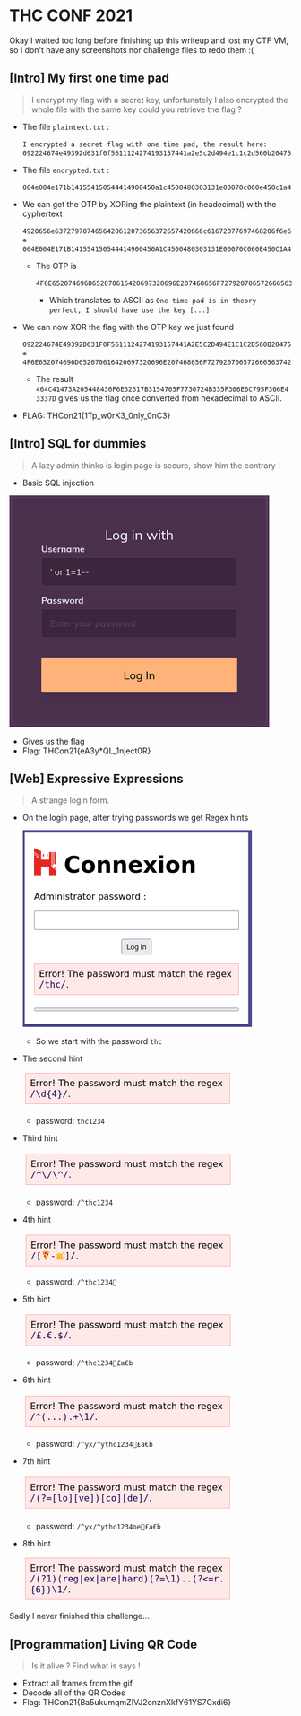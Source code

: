 # THC CONF 2021

Okay I waited too long before finishing up this writeup and lost my CTF VM, so I don't have any screenshots nor challenge files to redo them :(

## [Intro] My first one time pad

> I encrypt my flag with a secret key, unfortunately I also encrypted the whole file with the same key could you retrieve the flag ?

- The file `plaintext.txt` :

  ```
  I encrypted a secret flag with one time pad, the result here: 092224674e49392d631f0f5611124274193157441a2e5c2d494e1c1c2d560b204751
  ```

- The file `encrypted.txt` :

  ```
  064e004e171b141554150544414900450a1c4500480303131e00070c060e450c1a49003d491e0d4f050d000c48151e000007161655181c45480e171c1a4f
  ```

- We can get the OTP by XORing the plaintext (in headecimal) with the cyphertext

  ```
  4920656e6372797074656420612073656372657420666c61672077697468206f6e652074696d65207061642c2074686520726573756c7420686572653a203039323232343637346534393339326436333166306635363131313234323734313933313537343431613265356332643439346531633163326435363062323034373531
  ⊕
  064E004E171B141554150544414900450A1C4500480303131E00070C060E450C1A49003D491E0D4F050D000C48151E000007161655181C45480E171C1A4F
  ```

  - The OTP is

    ```
    4F6E652074696D652070616420697320696E207468656F727920706572666563742C20492073686F756C6420686176652075736520746865206B6579206F3677327C252F22226070317D727032213C2F7466786536252F31363E323C72382B70330C7C29397B346C32697D762C64343E2273647B2D267A6A222A2A2D347E3479222A
    ```

    - Which translates to ASCII as `One time pad is in theory perfect, I should have use the key [...]`

- We can now XOR the flag with the OTP key we just found

  ```
  092224674E49392D631F0F5611124274193157441A2E5C2D494E1C1C2D560B204751
  ⊕
  4F6E652074696D652070616420697320696E207468656F727920706572666563742C
  ```

  - The result `464C41473A205448436F6E32317B3154705F7730724B335F306E6C795F306E43337D` gives us the flag once converted from hexadecimal to ASCII.

- FLAG: THCon21{1Tp_w0rK3_0nly_0nC3}

## [Intro] SQL for dummies

> A lazy admin thinks is login page is secure, show him the contrary !

- Basic SQL injection

![](./images/SQLfordummies.png)

- Gives us the flag
- Flag: THCon21{eA3y\*QL_1nject0R}

## [Web] Expressive Expressions

> A strange login form.

- On the login page, after trying passwords we get Regex hints

  ![](./images/expressiveExpressions1.png)
  - So we start with the password `thc`

- The second hint

  ![](./images/expressiveExpressions2.png)
  - password: `thc1234`

- Third hint

  ![](./images/expressiveExpressions3.png)

  - password: `/^thc1234`

- 4th hint

  ![](./images/expressiveExpressions4.png)
  - password: `/^thc1234🍕`​

- 5th hint

  ![](./images/expressiveExpressions5.png)
  - password: `/^thc1234🍕£a€b`

- 6th hint

  ![](./images/expressiveExpressions6.png)

  - password: `/^yx/^ythc1234🍕£a€b`

- 7th hint

  ![](./images/expressiveExpressions7.png)

  - password: `/^yx/^ythc1234oe🍕£a€b`

- 8th hint

  ![](./images/expressiveExpressions8.png)



Sadly I never finished this challenge...

## [Programmation] Living QR Code

> Is it alive ? Find what is says !

- Extract all frames from the gif
- Decode all of the  QR Codes
- Flag: THCon21{Ba5ukumqmZIVJ2onznXkfY61YS7Cxdi6}

